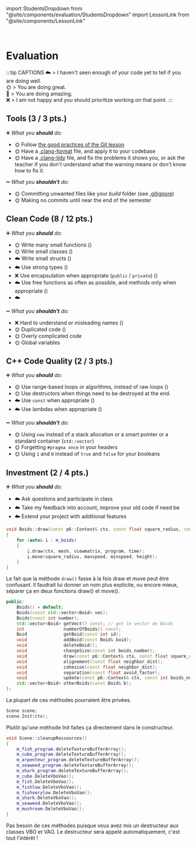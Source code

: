 import StudentsDropdown from "@site/components/evaluation/StudentsDropdown"
import LessonLink from "@site/components/LessonLink"

<StudentsDropdown/>

<br/>

# Evaluation

:::tip CAPTIONS
☁️ > I haven't seen enough of your code yet to tell if you are doing well.<br/>
🌞 > You are doing great.<br/>
🌈 > You are doing amazing.<br/>
❌ > I am not happy and you should prioritize working on that point.
:::

## Tools (3 / 3 pts.)

➕ *What you **should** do:*

- 🌞 Follow [the good practices of the Git lesson](/lessons/git#good-practices)
- 🌞 Have a [.clang-format](/lessons/formatting-tool/) file, and apply it to your codebase
- 🌞 Have a [.clang-tidy](/lessons/static-analysers/) file, and fix the problems it shows you, or ask the teacher if you don't understand what the warning means or don't know how to fix it.

➖ *What you **shouldn't** do:*

- 🌞 Committing unwanted files like your *build* folder (see [.gitignore](/lessons/git#gitignore))
- 🌞 Making no commits until near the end of the semester

## Clean Code (8 / 12 pts.)

➕ *What you **should** do:*

- 🌞 Write many small functions (<LessonLink slug="write-small-functions"/>)
- 🌞 Write small classes (<LessonLink slug="design-cohesive-classes"/>)
- ☁️ Write small structs (<LessonLink slug="use-structs-to-group-data"/>)
- ☁️ Use strong types (<LessonLink slug="strong-types"/>)
- ❌ Use encapsulation when appropriate (`public` / `private`) (<LessonLink slug="design-cohesive-classes"/>)
- ☁️ Use free functions as often as possible, and methods only when appropriate (<LessonLink slug="prefer-free-functions"/>)
- ☁️ <LessonLink slug="minimize-dependencies"/>

➖ *What you **shouldn't** do:*

- ❌ Hard to understand or misleading names (<LessonLink slug="naming"/>)
- 🌞 Duplicated code (<LessonLink slug="dry-dont-repeat-yourself"/>)
- 🌞 Overly complicated code
- 🌞 Global variables

## C++ Code Quality (2 / 3 pts.)

➕ *What you **should** do:*

- 🌞 Use range-based loops or algorithms, instead of raw loops (<LessonLink slug="stl-algorithms"/>)
- 🌞 Use destructors when things need to be destroyed at the end.
- ☁️ Use `const` when appropriate (<LessonLink slug="const"/>)
- ☁️ Use lambdas when appropriate (<LessonLink slug="lambda"/>)

➖ *What you **shouldn't** do:*

- 🌞 Using `new` instead of a stack allocation or a smart pointer or a standard container (`std::vector`)
- 🌞 Forgetting `#pragma once` in your headers
- 🌞 Using `1` and `0` instead of `true` and `false` for your booleans

## Investment (2 / 4 pts.)

➕ *What you **should** do:*

- ☁️ Ask questions and participate in class
- ☁️ Take my feedback into account, improve your old code if need be
- ☁️ Extend your project with additional features

```cpp
void Boids::draw(const p6::Context& ctx, const float square_radius, const float maxspeed, const float minspeed, const Mesh& mesh, const glm::mat4 viewmatrix, const Program& program, float& height, const int& time)
{
    for (auto& i : m_boids)
    {
        i.draw(ctx, mesh, viewmatrix, program, time);
        i.move(square_radius, maxspeed, minspeed, height);
    }
}
```
Le fait que la méthode `draw()` fasse à la fois draw et move peut être confusant. Il faudrait lui donner un nom plus explicite, ou encore mieux, séparer ça en deux fonctions draw() et move().

```cpp
public:
    Boids() = default;
    Boids(const std::vector<Boid> vec);
    Boids(const int number);
    std::vector<Boid> getVect() const; // get le vector de Boids
    int               numberOfBoids() const;
    Boid              getBoid(const int id);
    void              addBoid(const Boid& boid);
    void              deleteBoid();
    void              changeSize(const int boids_number);
    void              draw(const p6::Context& ctx, const float square_radius, const float maxspeed, const float minspeed, const Mesh& mesh, const glm::mat4 viewmatrix, const Program& program, float& height, const int& time); // dessine tous les Boids
    void              alignement(const float neighbor_dist);
    void              cohesion(const float neighbor_dist);
    void              separation(const float avoid_factor);
    void              update(const p6::Context& ctx, const int boids_number, const float square_radius, const float neighbor_dist, const float avoid_factor, const float maxspeed, const float minspeed, const Mesh& mesh, const glm::mat4 viewmatrix, const Program& program, float& height, const int& time);
    std::vector<Boid> otherBoids(const Boid& b);
};
```
La plupart de ces méthodes pourraient être privées.

```cpp
Scene scene;
scene.Init(ctx);
```
Plutôt qu'une méthode Init faites ça directement dans le constructeur.

```cpp
void Scene::cleanupRessources()
{
    m_fish_program.deleteTextureBufferArray();
    m_cube_program.deleteTextureBufferArray();
    m_arpenteur_program.deleteTextureBufferArray();
    m_seaweed_program.deleteTextureBufferArray();
    m_shark_program.deleteTextureBufferArray();
    m_cube.DeleteVboVao();
    m_fish.DeleteVboVao();
    m_fishlow.DeleteVboVao();
    m_fishverylow.DeleteVboVao();
    m_shark.DeleteVboVao();
    m_seaweed.DeleteVboVao();
    m_mushroom.DeleteVboVao();
}
```
Pas besoin de ces méthodes puisque vous avez mis un destructeur aux classes VBO et VAO. Le destructeur sera appelé automatiquement, c'est tout l'intérêt !